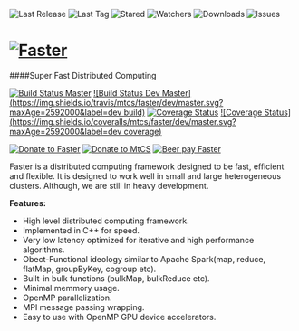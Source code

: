 ![Last Release](https://img.shields.io/github/release/mtcs/faster.svg?maxAge=2592000)
![Last Tag](https://img.shields.io/github/tag/mtcs/faster.svg?maxAge=25900)
![Stared](https://img.shields.io/github/stars/mtcs/faster.svg?maxAge=2592000)
![Watchers](https://img.shields.io/github/watchers/mtcs/faster.svg?maxAge=2592000)
![Downloads](https://img.shields.io/github/downloads/mtcs/faster/total.svg?maxAge=2592000)
![Issues](https://img.shields.io/github/issues/mtcs/faster.svg?maxAge=2592000)

[![Faster](https://github.com/mtcs/faster/wiki/img/Logo.png)](http://mtcs.github.io/faster)
======
####Super Fast Distributed Computing

[](http://mtcs.github.io/faster)

[![Build Status Master](https://img.shields.io/travis/mtcs/faster/master.svg?maxAge=2592000)](https://travis-ci.org/mtcs/faster)
[![Build Status Dev Master](https://img.shields.io/travis/mtcs/faster/dev/master.svg?maxAge=2592000&label=dev build)](https://travis-ci.org/mtcs/faster)
[![Coverage Status](https://img.shields.io/coveralls/mtcs/faster/master.svg?maxAge=2592000)](https://coveralls.io/github/mtcs/faster?branch=master)
[![Coverage Status](https://img.shields.io/coveralls/mtcs/faster/dev/master.svg?maxAge=2592000&label=dev coverage)](https://coveralls.io/github/mtcs/faster?branch=dev%2Fmaster)

[![Donate to Faster](https://img.shields.io/gratipay/team/faster.svg?maxAge=2592000)](https://gratipay.com/faster/)
[![Donate to MtCS](https://img.shields.io/gratipay/user/mtcs.svg?maxAge=2592000)](https://gratipay.com/~mtcs/)
[![Beer pay Faster](https://beerpay.io/mtcs/faster/badge.svg?style=beer)](https://beerpay.io/mtcs/faster)



Faster is a distributed computing framework designed to be fast, efficient and flexible. It is designed to work well in small and large heterogeneous clusters. Although, we are still in heavy development.

__Features:__

* High level distributed computing framework.
* Implemented in C++ for speed.
* Very low latency optimized for iterative and high performance algorithms.
* Obect-Functional ideology similar to Apache Spark(map, reduce, flatMap, groupByKey, cogroup etc).
* Built-in bulk functions (bulkMap, bulkReduce etc).
* Minimal memmory usage.
* OpenMP parallelization.
* MPI message passing wrapping.
* Easy to use with OpenMP GPU device accelerators.



